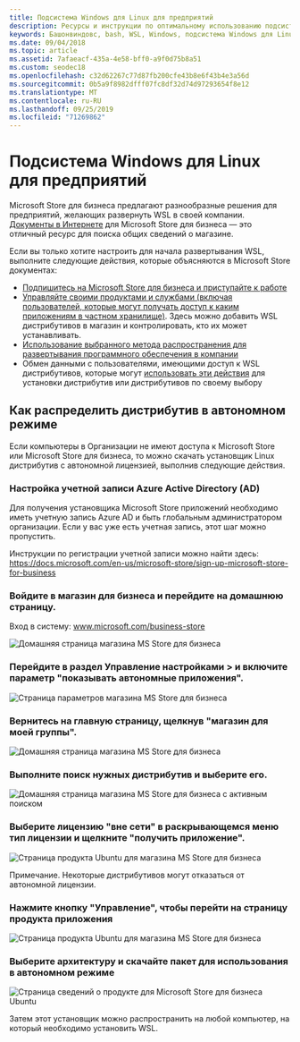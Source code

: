 ```yaml
---
title: Подсистема Windows для Linux для предприятий
description: Ресурсы и инструкции по оптимальному использованию подсистемы Windows для Linux в корпоративной среде.
keywords: Башонвиндовс, bash, WSL, Windows, подсистема Windows для Linux, виндовссубсистем, Ubuntu, Debian, SUSE, Windows 10, предприятие, развертывание, автономный, упаковка, хранение, распространение, установка, установка
ms.date: 09/04/2018
ms.topic: article
ms.assetid: 7afaeacf-435a-4e58-bff0-a9f0d75b8a51
ms.custom: seodec18
ms.openlocfilehash: c32d62267c77d87fb200cfe43b8e6f43b4e3a56d
ms.sourcegitcommit: 0b5a9f8982dfff07fc8df32d74d97293654f8e12
ms.translationtype: MT
ms.contentlocale: ru-RU
ms.lasthandoff: 09/25/2019
ms.locfileid: "71269862"
---
```

# <a name="windows-subsystem-for-linux-for-enterprise"></a>Подсистема Windows для Linux для предприятий

Microsoft Store для бизнеса предлагают разнообразные решения для предприятий, желающих развернуть WSL в своей компании. [Документы в Интернете](https://docs.microsoft.com/en-us/microsoft-store/) для Microsoft Store для бизнеса — это отличный ресурс для поиска общих сведений о магазине.

Если вы только хотите настроить для начала развертывания WSL, выполните следующие действия, которые объясняются в Microsoft Store документах:

* [Подпишитесь на Microsoft Store для бизнеса и приступайте к работе](https://docs.microsoft.com/en-us/microsoft-store/sign-up-microsoft-store-for-business-overview)
* [Управляйте своими продуктами и службами (включая пользователей, которые могут получать доступ к каким приложениям в частном хранилище)](https://docs.microsoft.com/en-us/microsoft-store/manage-apps-microsoft-store-for-business-overview). Здесь можно добавить WSL дистрибутивов в магазин и контролировать, кто их может устанавливать.
* [Использование выбранного метода распространения для развертывания программного обеспечения в компании](https://docs.microsoft.com/en-us/microsoft-store/distribute-apps-to-your-employees-microsoft-store-for-business)
* Обмен данными с пользователями, имеющими доступ к WSL дистрибутивов, которые могут [использовать эти действия](https://docs.microsoft.com/en-us/windows/wsl/install-win10) для установки дистрибутив или дистрибутивов по своему выбору 

## <a name="how-to-distribute-a-distro-offline"></a>Как распределить дистрибутив в автономном режиме

Если компьютеры в Организации не имеют доступа к Microsoft Store или Microsoft Store для бизнеса, то можно скачать установщик Linux дистрибутив с автономной лицензией, выполнив следующие действия. 

### <a name="set-up-an-azure-active-directory-ad-account"></a>Настройка учетной записи Azure Active Directory (AD) 

Для получения установщика Microsoft Store приложений необходимо иметь учетную запись Azure AD и быть глобальным администратором организации. Если у вас уже есть учетная запись, этот шаг можно пропустить.

Инструкции по регистрации учетной записи можно найти здесь: https://docs.microsoft.com/en-us/microsoft-store/sign-up-microsoft-store-for-business

### <a name="sign-into-the-store-for-business-and-go-to-the-homepage"></a>Войдите в магазин для бизнеса и перейдите на домашнюю страницу.
Вход в систему: www.microsoft.com/business-store

![Домашняя страница магазина MS Store для бизнеса](media/offlineinstallscreens/1-screen.png)

### <a name="go-to-manage-settings-and-enable-show-offline-apps"></a>Перейдите в раздел Управление настройками > и включите параметр "показывать автономные приложения".

![Страница параметров магазина MS Store для бизнеса](media/offlineinstallscreens/2-screen.png)

### <a name="go-back-to-the-main-page-by-clicking-shop-for-my-group"></a>Вернитесь на главную страницу, щелкнув "магазин для моей группы".

![Домашняя страница магазина MS Store для бизнеса](media/offlineinstallscreens/1-screen.png)

### <a name="search-for-your-desired-distro-and-select-it"></a>Выполните поиск нужных дистрибутив и выберите его.

![Домашняя страница магазина MS Store для бизнеса с активным поиском](media/offlineinstallscreens/3-screen.png)

### <a name="select-an-offline-license-in-the-license-type-dropdown-menu-and-click-get-the-app"></a>Выберите лицензию "вне сети" в раскрывающемся меню тип лицензии и щелкните "получить приложение".

![Страница продукта Ubuntu для магазина MS Store для бизнеса](media/offlineinstallscreens/4-screen.png)

Примечание. Некоторые дистрибутивов могут отказаться от автономной лицензии.

### <a name="click-the-manage-button-to-get-to-the-apps-product-page"></a>Нажмите кнопку "Управление", чтобы перейти на страницу продукта приложения

![Страница продукта Ubuntu для магазина MS Store для бизнеса](media/offlineinstallscreens/5-screen.png)

### <a name="select-your-architecture-and-download-the-package-for-offline-use"></a>Выберите архитектуру и скачайте пакет для использования в автономном режиме

![Страница сведений о продукте для Microsoft Store для бизнеса Ubuntu](media/offlineinstallscreens/6-screen.png)

Затем этот установщик можно распространить на любой компьютер, на который необходимо установить WSL.